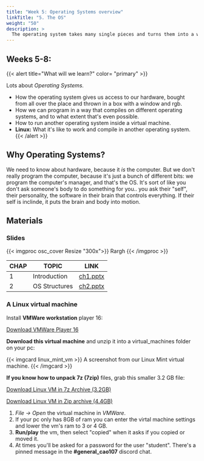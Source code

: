 ```yaml
---
title: "Week 5: Operating Systems overview"
linkTitle: "5. The OS"
weight: "50"
description: >
  The operating system takes many single pieces and turns them into a working, programmable, customisable beast. How's it done? How are operating systems different, how are they the same?
---
```


## Weeks 5-8: 

{{< alert title="What will we learn?" color= "primary" >}}

Lots about _Operating Systems._

* How the operating system gives us access to our hardware, bought from all over the place and thrown in a box with a window and rgb. 
* How we can program in a way that compiles on different operating systems, and to what extent that's even possible.
* How to run another operating system inside a virtual machine.
* **Linux:** What it's like to work and compile in another operating system.
{{< /alert >}}

## Why Operating Systems?

We need to know about hardware, because it _is_ the computer. But we don't really program the computer, because it's just a bunch of different bits: we program the computer's manager, and that's the OS. It's sort of like you don't ask someone's body to do something for you.. you ask their "self", their personality, the software in their brain that controls everything. If their self is inclinde, it puts the brain and body into motion.

## Materials

### Slides

{{< imgproc osc_cover Resize "300x">}}
Rargh
{{< /imgproc >}}

<!--
![OSC](https://codex.cs.yale.edu/avi/os-book/OS10/slide-dir/images/os10-cover.jpg)
_Operating System Concepts 10th edition_-->

CHAP        | TOPIC          | LINK  
----------  |------------    |-------  
1           | Introduction   | [ch1.pptx](https://codex.cs.yale.edu/avi/os-book/OS10/slide-dir/PPTX-dir/ch1.pptx)  
2           | OS Structures  | [ch2.pptx](https://codex.cs.yale.edu/avi/os-book/OS10/slide-dir/PPTX-dir/ch2.pptx)  


### A Linux virtual machine

Install **VMWare workstation** player 16:

<a class="btn btn-lg btn-primary mr-3 mb-4" href="https://my.vmware.com/en/web/vmware/downloads/details?downloadGroup=PLAYER-1600&productId=1039&rPId=51984k" target="_blank">Download VMWare Player 16<i class="fas fa-arrow-alt-circle-right ml-2"></i></a>

**Download this virtual machine** and unzip it into a virtual_machines folder on your pc:

{{< imgcard linux_mint_vm >}}
A screenshot from our Linux Mint virtual machine.
{{< /imgcard >}}

**If you know how to unpack 7z (7zip)** files, grab this smaller 3.2 GB file:

<a class="btn btn-lg btn-primary mr-3 mb-4" href="https://laureateaus-my.sharepoint.com/:u:/g/personal/daniel_mcgillick_laureate_edu_au/EWFZ0tYV4D1MqOeXTIsD2rcBGhIlOi-LCCLuhdvjFJBLBQ?e=Bnj2hQ" target="_blank">Download Linux VM in 7z Archive (3.2GB)<i class="fas fa-arrow-alt-circle-right ml-2"></i></a>

<a class="btn btn-lg btn-primary mr-3 mb-4" href="https://laureateaus-my.sharepoint.com/:u:/g/personal/daniel_mcgillick_laureate_edu_au/ERUaIyk5nP9Fgsacv5dRKMgBJOYQ7mpmrWf-B_LGnDrxGQ?e=tQALgo" target="_blank">Download Linux VM in Zip archive (4.4GB)<i class="fas fa-arrow-alt-circle-right ml-2"></i></a>

1. _File -> Open_ the virtual machine in _VMWare_.  
2. If your pc only has 8GB of ram you can enter the virtal machine settings and lower the vm's ram to 3 or 4 GB. 
3. **Run/play** the vm, then select "copied" when it asks if you copied or moved it.
4. At times you'll be asked for a password for the user "student". There's a pinned message in the **#general_cao107** discord chat. 